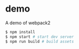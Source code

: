# demo

A demo of webpack2

```bash
$ npm install
$ npm start # start dev server
$ npm run build # build assets
```
